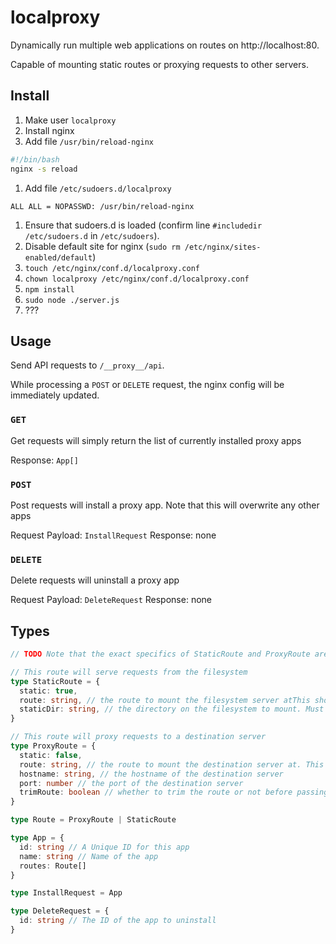 # localproxy
Dynamically run multiple web applications on routes on http://localhost:80.

Capable of mounting static routes or proxying requests to other servers.

## Install
1. Make user `localproxy`
2. Install nginx
3. Add file `/usr/bin/reload-nginx`
```bash
#!/bin/bash
nginx -s reload
```
1. Add file `/etc/sudoers.d/localproxy` <!-- TODO: Maybe tighten this up to just localproxy user? -->
```
ALL ALL = NOPASSWD: /usr/bin/reload-nginx 
```
1. Ensure that sudoers.d is loaded (confirm line `#includedir /etc/sudoers.d` in `/etc/sudoers`).
5. Disable default site for nginx (`sudo rm /etc/nginx/sites-enabled/default`)
6. `touch /etc/nginx/conf.d/localproxy.conf`
7. `chown localproxy /etc/nginx/conf.d/localproxy.conf`
8.  `npm install`
9.  `sudo node ./server.js` <!-- TODO: Have this run as localproxy -->
10. ??? <!-- TODO how to get this to run on startup -->

## Usage

Send API requests to `/__proxy__/api`.

While processing a `POST` or `DELETE` request, the nginx config will be immediately updated. 

### `GET`

Get requests will simply return the list of currently installed proxy apps

Response: `App[]`

### `POST`

Post requests will install a proxy app. Note that this will overwrite any other apps 

Request Payload: `InstallRequest`
Response: none

### `DELETE`

Delete requests will uninstall a proxy app

Request Payload: `DeleteRequest`
Response: none

## Types

```ts
// TODO Note that the exact specifics of StaticRoute and ProxyRoute are still being worked out...

// This route will serve requests from the filesystem
type StaticRoute = {
  static: true,
  route: string, // the route to mount the filesystem server atThis should not end with a trailing slash
  staticDir: string, // the directory on the filesystem to mount. Must end with a trailing slash
}

// This route will proxy requests to a destination server
type ProxyRoute = {
  static: false,
  route: string, // the route to mount the destination server at. This should not end with a trailing slash
  hostname: string, // the hostname of the destination server
  port: number // the port of the destination server
  trimRoute: boolean // whether to trim the route or not before passing to the destination server
}

type Route = ProxyRoute | StaticRoute

type App = {
  id: string // A Unique ID for this app
  name: string // Name of the app
  routes: Route[]
}

type InstallRequest = App

type DeleteRequest = {
  id: string // The ID of the app to uninstall
}
```